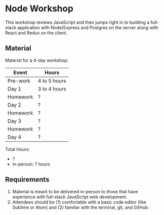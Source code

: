# Node Workshop

This workshop reviews JavaScript and then jumps right in to building a full-stack application with Node/Express and Postgres on the server along with React and Redux on the client.

## Material

Material for a 4-day workshop:

| Event    | Hours         |
|----------|---------------|
| Pre-work | 4 to 5 hours  |
| Day 1    | 3 to 4 hours  |
| Homework | ?             |
| Day 2    | ?             |
| Homework | ?             |
| Day 3    | ?             |
| Homework | ?             |
| Day 4    | ?             |

Total Hours:

- ?
- In-person: ? hours

## Requirements

1. Material is meant to be delivered in-person to those that have experience with full-stack JavaScript web development.
1. Attendees should be (1) comfortable with a basic code editor (like Sublime or Atom) and (2) familiar with the terminal, git, and GitHub.
